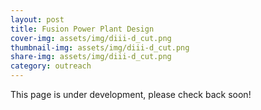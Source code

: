 ```yaml
---
layout: post
title: Fusion Power Plant Design
cover-img: assets/img/diii-d_cut.png
thumbnail-img: assets/img/diii-d_cut.png
share-img: assets/img/diii-d_cut.png
category: outreach
---
```

 
This page is under development, please check back soon!
